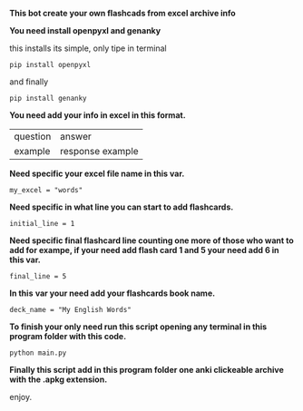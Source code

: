 ****This bot create your own flashcads from excel archive info****

****You need  install openpyxl and genanky****

this installs its simple, only tipe in terminal 

`pip install openpyxl`

and finally

`pip install genanky`

****You need add your info in excel in this format.****

|     |     |
| --- | --- |
| question | answer |
| example | response example |

****Need specific your excel file name in this var.****

`my_excel = "words"`

****Need specific in what line you can start to add flashcards.****

`initial_line = 1`

****Need specific final flashcard line counting one more of those who want to add for exampe, if your need add flash card 1 and 5 your need add 6 in this var.****

`final_line = 5`

****In this**** ****var your need add your flashcards book name.****

`deck_name = "My English Words"`

****To finish your only need run this script opening any terminal in this program folder with this code.****

`python main.py`

****Finally this script add in this program folder one anki clickeable archive with the .apkg extension.****

enjoy.